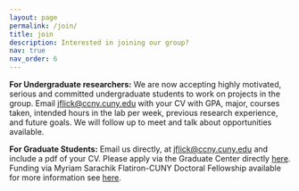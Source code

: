 ```yaml
---
layout: page
permalink: /join/
title: join
description: Interested in joining our group?
nav: true
nav_order: 6
---
```


**For Undergraduate researchers:**
We are now accepting highly motivated, serious and committed undergraduate students to work on projects in the group. Email jflick@ccny.cuny.edu with your CV with GPA, major, courses taken, intended hours in the lab per week, previous research experience, and future goals. We will follow up to meet and talk about opportunities available.

**For Graduate Students:**
Email us directly, at jflick@ccny.cuny.edu and include a pdf of your CV. Please apply via the Graduate Center directly <a href="https://www.gc.cuny.edu/physics">here</a>. Funding via Myriam Sarachik Flatiron-CUNY Doctoral Fellowship available for more information see <a href="https://www.gc.cuny.edu/physics/admissions-and-aid#myriam-sarachik-flatiron-cuny-doctoral-fellowship">here</a>.
